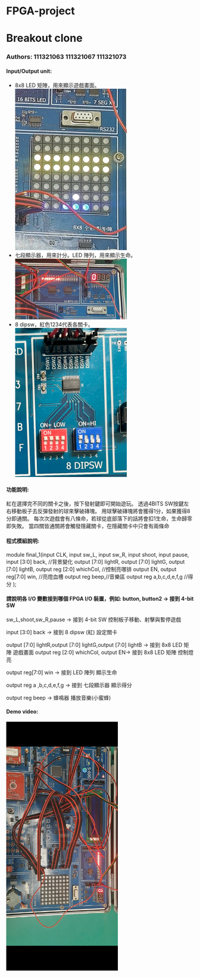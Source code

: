 # FPGA-project
# Breakout clone
### Authors: 111321063 111321067 111321073

#### Input/Output unit:<br>
* 8x8 LED 矩陣，用來顯示遊戲畫面。<br>
<img src="https://github.com/kai2777/Breakout/blob/master/image/Screenshot_20240111_223343_Gallery.jpg" width="300"/><br>
* 七段顯示器，用來計分。LED 陣列，用來顯示生命。<br>
<img src="https://github.com/kai2777/Breakout/blob/master/image/Screenshot_20240111_223408_Gallery.jpg" width="300"/><br>
* 8 dipsw，紅色1234代表各關卡。<br>
  <img src="https://github.com/kai2777/Breakout/blob/master/image/IMG_2357.jpg" width="300"/><br>
#### 功能說明:<br>
紅在選擇完不同的關卡之後，按下發射鍵即可開始遊玩。
透過4BITS SW按鍵左右移動板子去反彈發射的球來擊破磚塊。
用球擊破磚塊將會獲得1分，如果獲得8分即通關。
每次次遊戲會有八條命，若球從底部落下的話將會扣1生命，生命歸零即失敗。
當四關皆通關將會觸發隱藏關卡，在隱藏關卡中只會有兩條命<br>

#### 程式模組說明:<br>
module final_1(input CLK,
					 input sw_L,
					 input sw_R,
					 input shoot,
					 input pause,
					 input [3:0] back,    //背景變化
					 output [7:0] lightR,
					 output [7:0] lightG,
					 output [7:0] lightB,
					 output reg [2:0] whichCol,  //控制亮哪排
					 output EN,
					 output reg[7:0] win,  //亮燈血槽
                output reg beep,//音樂區
					 output reg a,b,c,d,e,f,g //得分
);

#### 請說明各 I/O 變數接到哪個 FPGA I/O 裝置，例如: button, button2 -> 接到 4-bit SW <br>
sw_L,shoot,sw_R,pause -> 接到 4-bit SW
控制板子移動、射擊與暫停遊戲

input [3:0] back -> 接到 8 dipsw (紅)
設定關卡

output [7:0] lightR,output [7:0] lightG,output [7:0] lightB -> 接到 8x8 LED 矩陣
遊戲畫面
output reg [2:0] whichCol, output EN-> 接到 8x8 LED 矩陣
控制燈亮

output reg[7:0] win -> 接到 LED 陣列
顯示生命

output reg a ,b,c,d,e,f,g -> 接到 七段顯示器
顯示得分

output reg beep -> 蜂鳴器
播放音樂(小蜜蜂)
#### Demo video:

<a href="https://drive.google.com/file/d/14E_wsB2Xj6BRjAoWndypQ4MNN204yvR6/view?usp=sharing" title="Demo Video"><img src="https://github.com/kai2777/Breakout/blob/master/image/Screenshot_20240111_235918_Gallery.jpg" alt="Demo Video" width="300"/></a>
